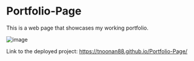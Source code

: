 # Portfolio-Page
This is a web page that showcases my working portfolio.

![image](https://user-images.githubusercontent.com/92828966/148705256-e539d96a-9e57-4e47-803a-6a80775e0559.png)


Link to the deployed project: https://tnoonan88.github.io/Portfolio-Page/
